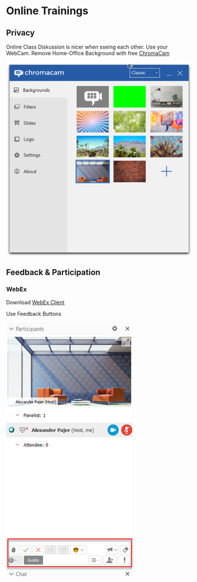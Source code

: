 # Online Trainings

## Privacy

Online Class Diskussion is nicer when sseing each other. Use your WebCam. Remove Home-Office Background with free [ChromaCam](https://www.chromacam.me/)

![background](_images/chromacam.png)

## Feedback & Participation

### WebEx

Download [WebEx Client](https://akamaicdn.webex.com/client/WBXclient-39.1.2-6/webexapp_DE.msi)

Use Feedback Buttons

![feedback](_images/feedback.png)
